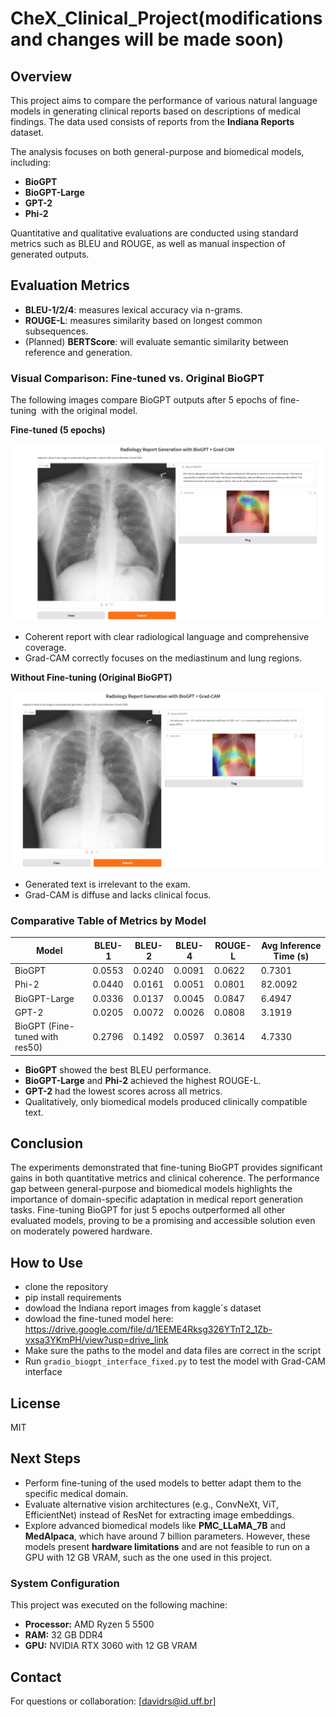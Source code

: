 # CheX_Clinical_Project(modifications and changes will be made soon)

## Overview

This project aims to compare the performance of various natural language models in generating clinical reports based on descriptions of medical findings. The data used consists of reports from the **Indiana Reports** dataset.

The analysis focuses on both general-purpose and biomedical models, including:

- **BioGPT**
- **BioGPT-Large**
- **GPT-2**
- **Phi-2**

Quantitative and qualitative evaluations are conducted using standard metrics such as BLEU and ROUGE, as well as manual inspection of generated outputs.

## Evaluation Metrics

- **BLEU-1/2/4**: measures lexical accuracy via n-grams.
- **ROUGE-L**: measures similarity based on longest common subsequences.
- (Planned) **BERTScore**: will evaluate semantic similarity between reference and generation.

### Visual Comparison: Fine-tuned vs. Original BioGPT

The following images compare BioGPT outputs after 5 epochs of fine-tuning  with the original model.

**Fine-tuned (5 epochs)**

![alt text](image.png)

- Coherent report with clear radiological language and comprehensive coverage.
- Grad-CAM correctly focuses on the mediastinum and lung regions.

**Without Fine-tuning (Original BioGPT)**

![alt text](image-1.png)

- Generated text is irrelevant to the exam.
- Grad-CAM is diffuse and lacks clinical focus.

### Comparative Table of Metrics by Model

| Model               | BLEU-1 | BLEU-2 | BLEU-4 | ROUGE-L | Avg Inference Time (s) |
| ------------------- | ------ | ------ | ------ | ------- | ---------------------- |
| BioGPT              | 0.0553 | 0.0240 | 0.0091 | 0.0622  | 0.7301                 |
| Phi-2               | 0.0440 | 0.0161 | 0.0051 | 0.0801  | 82.0092                |
| BioGPT-Large        | 0.0336 | 0.0137 | 0.0045 | 0.0847  | 6.4947                 |
| GPT-2               | 0.0205 | 0.0072 | 0.0026 | 0.0808  | 3.1919                 |
| BioGPT (Fine-tuned with res50) | 0.2796 | 0.1492 | 0.0597 | 0.3614  | 4.7330                 |

- **BioGPT** showed the best BLEU performance.
- **BioGPT-Large** and **Phi-2** achieved the highest ROUGE-L.
- **GPT-2** had the lowest scores across all metrics.
- Qualitatively, only biomedical models produced clinically compatible text.

## Conclusion

The experiments demonstrated that fine-tuning BioGPT provides significant gains in both quantitative metrics and clinical coherence. The performance gap between general-purpose and biomedical models highlights the importance of domain-specific adaptation in medical report generation tasks. Fine-tuning BioGPT for just 5 epochs outperformed all other evaluated models, proving to be a promising and accessible solution even on moderately powered hardware.

## How to Use

- clone the repository
- pip install requirements
- dowload the Indiana report images from kaggle´s dataset
- dowload the fine-tuned model here: https://drive.google.com/file/d/1EEME4Rksg326YTnT2_1Zb-vxsa3YKmPH/view?usp=drive_link
- Make sure the paths to the model and data files are correct in the script
- Run `gradio_biogpt_interface_fixed.py` to test the model with Grad-CAM interface

## License

MIT

## Next Steps

- Perform fine-tuning of the used models to better adapt them to the specific medical domain.
- Evaluate alternative vision architectures (e.g., ConvNeXt, ViT, EfficientNet) instead of ResNet for extracting image embeddings.
- Explore advanced biomedical models like **PMC_LLaMA_7B** and **MedAlpaca**, which have around 7 billion parameters. However, these models present **hardware limitations** and are not feasible to run on a GPU with 12 GB VRAM, such as the one used in this project.

### System Configuration

This project was executed on the following machine:

- **Processor:** AMD Ryzen 5 5500
- **RAM:** 32 GB DDR4
- **GPU:** NVIDIA RTX 3060 with 12 GB VRAM

## Contact

For questions or collaboration: [davidrs@id.uff.br]
